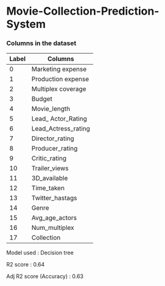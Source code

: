 # Movie-Collection-Prediction-System

### Columns in the dataset
 | Label  | Columns  |
 ---  | ---  |
  | 0 | Marketing expense    
  | 1 |  Production expense   
  | 2 |   Multiplex coverage   
  | 3 |   Budget               
  | 4 |   Movie_length        
  | 5 |   Lead_ Actor_Rating   
  | 6 |   Lead_Actress_rating  
  | 7 |   Director_rating     
  | 8 |   Producer_rating      
  | 9 |   Critic_rating        
  | 10 |  Trailer_views       
  | 11 |  3D_available         
  | 12 |  Time_taken           
  | 13 |  Twitter_hastags     
  | 14 |  Genre                
  | 15 |  Avg_age_actors        
  | 16 |  Num_multiplex        
  | 17 |  Collection       
 
Model used : Decision tree 

R2 score : 0.64

Adj R2 score (Accuracy) : 0.63
